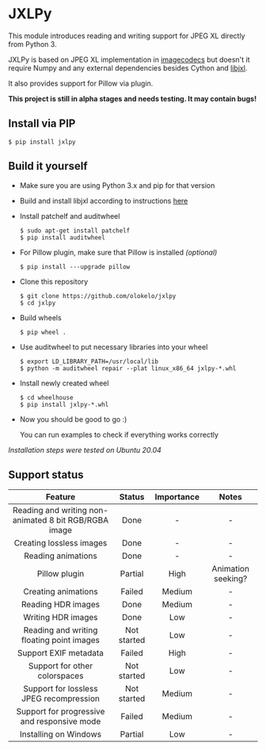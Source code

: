 # JXLPy

This module introduces reading and writing support for JPEG XL directly from Python 3.

JXLPy is based on JPEG XL implementation in [imagecodecs](https://github.com/cgohlke/imagecodecs) but doesn't it require Numpy and any external dependencies besides Cython and [libjxl](https://github.com/libjxl/libjxl).

It also provides support for Pillow via plugin.

**This project is still in alpha stages and needs testing. It may contain bugs!**

## Install via PIP

```shell
$ pip install jxlpy
```

## Build it yourself

* Make sure you are using Python 3.x and pip for that version

* Build and install libjxl according to instructions [here](https://github.com/libjxl/libjxl#building)

* Install patchelf and auditwheel

  ```shell
  $ sudo apt-get install patchelf
  $ pip install auditwheel
  ```

* For Pillow plugin, make sure that Pillow is installed *(optional)*

  ```shell
  $ pip install ---upgrade pillow
  ```

* Clone this repository

  ```shell
  $ git clone https://github.com/olokelo/jxlpy
  $ cd jxlpy
  ```

* Build wheels

  ```shell
  $ pip wheel .
  ```

* Use auditwheel to put necessary libraries into your wheel

  ```shell
  $ export LD_LIBRARY_PATH=/usr/local/lib
  $ python -m auditwheel repair --plat linux_x86_64 jxlpy-*.whl
  ```
* Install newly created wheel

  ```shell
  $ cd wheelhouse
  $ pip install jxlpy-*.whl
  ```

* Now you should be good to go :)

  You can run examples to check if everything works correctly

*Installation steps were tested on Ubuntu 20.04*

## Support status

|                        Feature                        |    Status     | Importance |                 Notes                 |
| :---------------------------------------------------: | :-----------: | :--------: | :-----------------------------------: |
| Reading and writing non-animated 8 bit RGB/RGBA image |     Done      |     -      |                   -                   |
|               Creating lossless images                |     Done      |     -      |                   -                   |
|                  Reading animations                   |     Done      |     -      |                   -                   |
|                     Pillow plugin                     |    Partial    |    High    |          Animation seeking?           |
|                  Creating animations                  |    Failed     |   Medium   |                   -                   |
|                  Reading HDR images                   |     Done      |   Medium   |                   -                   |
|                  Writing HDR images                   |     Done      |    Low     |                   -                   |
|       Reading and writing floating point images       |  Not started  |    Low     |                   -                   |
|                 Support EXIF metadata                 |    Failed     |    High    |                   -                   |
|             Support for other colorspaces             |  Not started  |    Low     |                   -                   |
|        Support for lossless JPEG recompression        |  Not started  |   Medium   |                   -                   |
|      Support for progressive and responsive mode      |    Failed     |   Medium   |                   -                   |
|                 Installing on Windows                 |    Partial    |    Low     |                   -                   |

